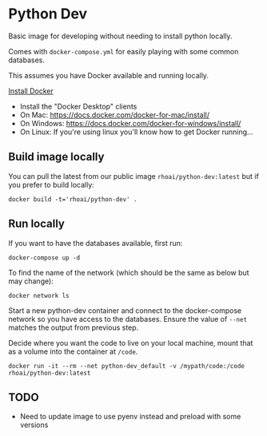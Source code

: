 # Python Dev

Basic image for developing without needing to install python locally.

Comes with `docker-compose.yml` for easily playing with some common
databases.

This assumes you have Docker available and running locally.

[Install Docker](https://docs.docker.com/install/)
* Install the "Docker Desktop" clients
* On Mac: https://docs.docker.com/docker-for-mac/install/
* On Windows: https://docs.docker.com/docker-for-windows/install/
* On Linux: If you're using linux you'll know how to get Docker running...

## Build image locally

You can pull the latest from our public image
`rhoai/python-dev:latest` but if you prefer to build locally:

    docker build -t='rhoai/python-dev' .

## Run locally

If you want to have the databases available, first run:

    docker-compose up -d

To find the name of the network (which should be the same as below but may change):

    docker network ls

Start a new python-dev container and connect to the docker-compose network so you have access to the databases. Ensure the value of `--net` matches the output from previous step.

Decide where you want the code to live on your local machine, mount that as a volume into the container at `/code`.

    docker run -it --rm --net python-dev_default -v /mypath/code:/code rhoai/python-dev:latest

## TODO

* Need to update image to use pyenv instead and preload with some versions
